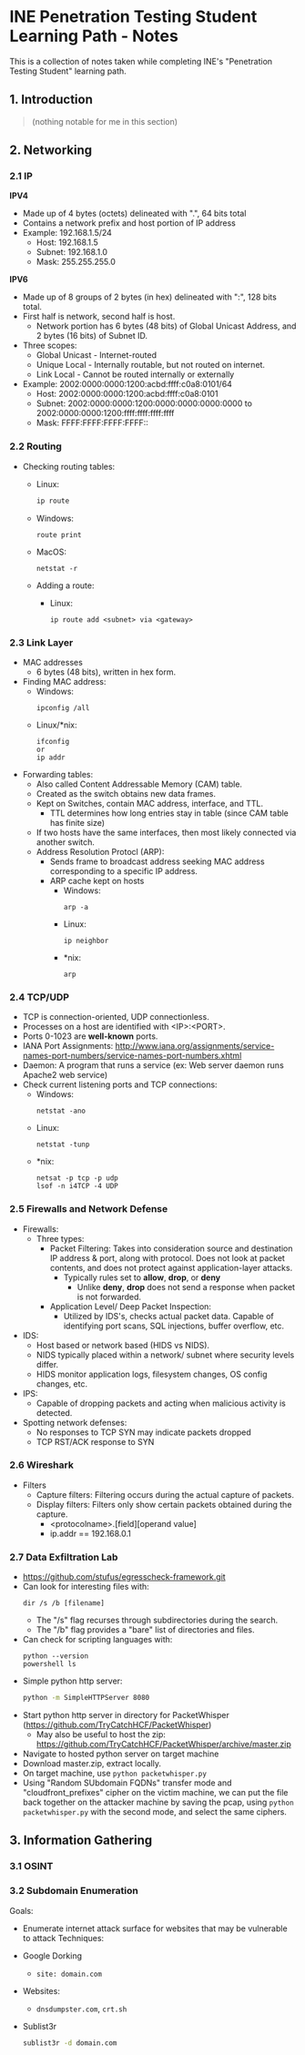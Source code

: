 # INE Penetration Testing Student Learning Path - Notes
This is a collection of notes taken while completing INE's "Penetration Testing Student" learning path.

## 1. Introduction
>(nothing notable for me in this section)

## 2. Networking
### 2.1 IP
**IPV4** 
- Made up of 4 bytes (octets) delineated with ".", 64 bits total
- Contains a network prefix and host portion of IP address
- Example: 192.168.1.5/24
  - Host: 192.168.1.5
  - Subnet: 192.168.1.0
  - Mask: 255.255.255.0


**IPV6**
- Made up of 8 groups of 2 bytes (in hex) delineated with ":", 128 bits total.
- First half is network, second half is host.
  - Network portion has 6 bytes (48 bits) of Global Unicast Address, and 2 bytes (16 bits) of Subnet ID.
- Three scopes:
  - Global Unicast - Internet-routed
  - Unique Local - Internally routable, but not routed on internet.
  - Link Local - Cannot be routed internally or externally
- Example: 2002:0000:0000:1200:acbd:ffff:c0a8:0101/64
  - Host: 2002:0000:0000:1200:acbd:ffff:c0a8:0101
  - Subnet: 2002:0000:0000:1200:0000:0000:0000:0000 to 2002:0000:0000:1200:ffff:ffff:ffff:ffff
  - Mask: FFFF:FFFF:FFFF:FFFF::


### 2.2 Routing
- Checking routing tables:
  - Linux:
    ```bash
    ip route
    ```
    
  - Windows:
    ```
    route print
    ```
  - MacOS:
    ```
    netstat -r
    ```
  - Adding a route:
    - Linux:
      ```
      ip route add <subnet> via <gateway>
      ```

### 2.3 Link Layer
- MAC addresses
  - 6 bytes (48 bits), written in hex form.
- Finding MAC address:
  - Windows:
    ```
    ipconfig /all
    ```
  - Linux/*nix:
    ```
    ifconfig
    or
    ip addr
    ```
- Forwarding tables:
  - Also called Content Addressable Memory (CAM) table.
  - Created as the switch obtains new data frames.
  - Kept on Switches, contain MAC address, interface, and TTL.
    - TTL determines how long entries stay in table (since CAM table has finite size)
  - If two hosts have the same interfaces, then most likely connected via another switch.
  - Address Resolution Protocl (ARP):
    - Sends frame to broadcast address seeking MAC address corresponding to a specific IP address.
    - ARP cache kept on hosts
      - Windows:
        ```
        arp -a
        ```
      - Linux:
        ```
        ip neighbor
        ```
      - \*nix:
        ```
        arp
        ```
### 2.4 TCP/UDP
- TCP is connection-oriented, UDP connectionless.
- Processes on a host are identified with \<IP\>:\<PORT\>.
- Ports 0-1023 are **well-known** ports.
- IANA Port Assignments: http://www.iana.org/assignments/service-names-port-numbers/service-names-port-numbers.xhtml
- Daemon: A program that runs a service (ex: Web server daemon runs Apache2 web service)
- Check current listening ports and TCP connections:
  - Windows:
    ```
    netstat -ano
    ```
  - Linux:
    ```
    netstat -tunp
    ```
  - \*nix:
    ```
    netsat -p tcp -p udp
    lsof -n i4TCP -4 UDP
    ```
### 2.5 Firewalls and Network Defense
- Firewalls:
  - Three types:
    - Packet Filtering: Takes into consideration source and destination IP address & port, along with protocol. Does not look at packet contents, and does not protect against application-layer attacks.
      - Typically rules set to **allow**, **drop**, or **deny**
        - Unlike **deny**, **drop** does not send a response when packet is not forwarded. 
    - Application Level/ Deep Packet Inspection:
      - Utilized by IDS's, checks actual packet data. Capable of identifying port scans, SQL injections, buffer overflow, etc.
- IDS:
  - Host based or network based (HIDS vs NIDS).
  - NIDS typically placed within a network/ subnet where security levels differ.
  - HIDS monitor application logs, filesystem changes, OS config changes, etc.
- IPS:
  - Capable of dropping packets and acting when malicious activity is detected.  
- Spotting network defenses:
  - No responses to TCP SYN may indicate packets dropped
  - TCP RST/ACK response to SYN


### 2.6 Wireshark
- Filters
  - Capture filters: Filtering occurs during the actual capture of packets.
  - Display filters: Filters only show certain packets obtained during the capture.
    - \<protocolname\>.[field][operand value]
    - ip.addr == 192.168.0.1

### 2.7 Data Exfiltration Lab
- https://github.com/stufus/egresscheck-framework.git
- Can look for interesting files with:
  ```
  dir /s /b [filename]
  ```
  - The "/s" flag recurses through subdirectories during the search.
  - The "/b" flag provides a "bare" list of directories and files.
- Can check for scripting languages with:
  ```
  python --version
  powershell ls
  ```
- Simple python http server:
  ``` bash
  python -m SimpleHTTPServer 8080
  ```
- Start python http server in directory for PacketWhisper (https://github.com/TryCatchHCF/PacketWhisper)
  - May also be useful to host the zip: https://github.com/TryCatchHCF/PacketWhisper/archive/master.zip
- Navigate to hosted python server on target machine
- Download master.zip, extract locally.
- On target machine, use ```python packetwhisper.py```
- Using "Random SUbdomain FQDNs" transfer mode and "cloudfront_prefixes" cipher on the victim machine, we can put the file back together on the attacker machine by saving the pcap, using ```python packetwhisper.py``` with the second mode, and select the same ciphers.
  
## 3. Information Gathering
### 3.1 OSINT

### 3.2 Subdomain Enumeration
Goals:
- Enumerate internet attack surface for websites that may be vulnerable to attack
Techniques:
- Google Dorking

  - ```site: domain.com```
- Websites:

  - ```dnsdumpster.com```, ```crt.sh```
- Sublist3r
  ``` bash
  sublist3r -d domain.com
  ```

